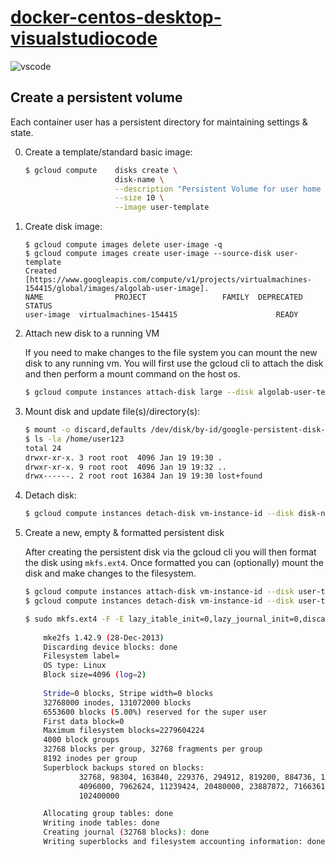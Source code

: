 # [docker-centos-desktop-visualstudiocode](https://code.visualstudio.com)

![vscode](http://code.visualstudio.com/images/typescript_Languages_typescript.png)

## Create a persistent volume
Each container user has a persistent directory for maintaining settings & state.

0. Create a template/standard basic image:

    ```bash
    $ gcloud compute    disks create \
                        disk-name \
                        --description "Persistent Volume for user home directory." \
                        --size 10 \
                        --image user-template
    ```
0. Create disk image:

    ```
    $ gcloud compute images delete user-image -q
    $ gcloud compute images create user-image --source-disk user-template
    Created [https://www.googleapis.com/compute/v1/projects/virtualmachines-154415/global/images/algolab-user-image].
    NAME                PROJECT                 FAMILY  DEPRECATED  STATUS
    user-image  virtualmachines-154415                      READY
    ```

0. Attach new disk to a running VM
    
    If you need to make changes to the file system you can mount the new disk to any running vm.
    You will first use the gcloud cli to attach the disk and then perform a mount command on the host os.

    ```bash
    $ gcloud compute instances attach-disk large --disk algolab-user-template
    ```

0. Mount disk and update file(s)/directory(s):

    ```bash
    $ mount -o discard,defaults /dev/disk/by-id/google-persistent-disk-2 /home/user123
    $ ls -la /home/user123
    total 24
    drwxr-xr-x. 3 root root  4096 Jan 19 19:30 .
    drwxr-xr-x. 9 root root  4096 Jan 19 19:32 ..
    drwx------. 2 root root 16384 Jan 19 19:30 lost+found
    ```
0. Detach disk:

    ```bash
    $ gcloud compute instances detach-disk vm-instance-id --disk disk-name
    ```
0. Create a new, empty & formatted persistent disk

    After creating the persistent disk via the gcloud cli you will then format the disk using `mkfs.ext4`.
    Once formatted you can (optionally) mount the disk and make changes to the filesystem.

    ```bash
    $ gcloud compute instances attach-disk vm-instance-id --disk user-template
    $ gcloud compute instances detach-disk vm-instance-id --disk user-template
    
    $ sudo mkfs.ext4 -F -E lazy_itable_init=0,lazy_journal_init=0,discard /dev/disk/by-id/google-persistent-disk-2
        
        mke2fs 1.42.9 (28-Dec-2013)
        Discarding device blocks: done
        Filesystem label=
        OS type: Linux
        Block size=4096 (log=2)
       
        Stride=0 blocks, Stripe width=0 blocks
        32768000 inodes, 131072000 blocks
        6553600 blocks (5.00%) reserved for the super user
        First data block=0
        Maximum filesystem blocks=2279604224
        4000 block groups
        32768 blocks per group, 32768 fragments per group
        8192 inodes per group
        Superblock backups stored on blocks:
                32768, 98304, 163840, 229376, 294912, 819200, 884736, 1605632, 2654208,
                4096000, 7962624, 11239424, 20480000, 23887872, 71663616, 78675968,
                102400000
    
        Allocating group tables: done
        Writing inode tables: done
        Creating journal (32768 blocks): done
        Writing superblocks and filesystem accounting information: done
    ```